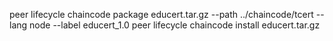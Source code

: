 peer lifecycle chaincode package educert.tar.gz --path ../chaincode/tcert --lang node --label educert_1.0
peer lifecycle chaincode install educert.tar.gz
